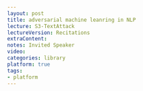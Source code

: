 ```yaml
---
layout: post
title: adversarial machine leanring in NLP 
lecture: S3-TextAttack
lectureVersion: Recitations
extraContent:   
notes: Invited Speaker
video:    
categories: library
platform: true
tags:
- platform
---
```


